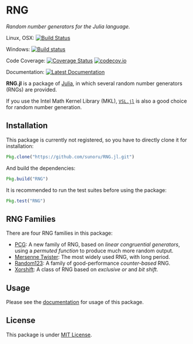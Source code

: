 # RNG
*Random number generators for the Julia language.*

Linux, OSX:
[![Build Status](https://travis-ci.org/sunoru/RNG.jl.svg?branch=master)](https://travis-ci.org/sunoru/RNG.jl)

Windows:
[![Build status](https://ci.appveyor.com/api/projects/status/d163dycsbyd8p4ng?svg=true)](https://ci.appveyor.com/project/sunoru/rng-jl)

Code Coverage:
[![Coverage Status](https://coveralls.io/repos/sunoru/RNG.jl/badge.svg?branch=master&service=github)](https://coveralls.io/github/sunoru/RNG.jl?branch=master)
[![codecov.io](http://codecov.io/github/sunoru/RNG.jl/coverage.svg?branch=master)](http://codecov.io/github/sunoru/RNG.jl?branch=master)

Documentation:
[![Latest Documentation](https://img.shields.io/badge/docs-latest-blue.svg)](https://sunoru.github.io/RNG.jl/latest/)

**RNG.jl** is a package of [Julia](http://julialang.org/), in which several random number generators (RNGs)
are provided.

If you use the Intel Math Kernel Library (MKL), [`VSL.jl`](https://github.com/sunoru/VSL.jl) is also a good
choice for random number generation.

## Installation

This package is currently not registered, so you have to directly clone it for installation:
```julia
Pkg.clone("https://github.com/sunoru/RNG.jl.git")
```
And build the dependencies:
```julia
Pkg.build("RNG")
```
It is recommended to run the test suites before using the package:
```julia
Pkg.test("RNG")
```

## RNG Families

There are four RNG families in this package:

- [PCG](http://sunoru.github.io/RNG.jl/latest/man/pcg/):
    A new family of RNG, based on *linear congruential generators*, using a *permuted function* to produce much
    more random output.
- [Mersenne Twister](http://sunoru.github.io/RNG.jl/latest/man/mersenne-twisters/):
    The most widely used RNG, with long period.
- [Random123](http://sunoru.github.io/RNG.jl/latest/man/random123/):
    A family of good-performance *counter-based* RNG.
- [Xorshift](http://sunoru.github.io/RNG.jl/latest/man/xorshifts/):
    A class of RNG based on *exclusive or* and *bit shift*.

## Usage

Please see the [documentation](http://sunoru.github.io/RNG.jl/latest/man/bases/) for usage of this package.

## License

This package is under [MIT License](./LICENSE.md).

